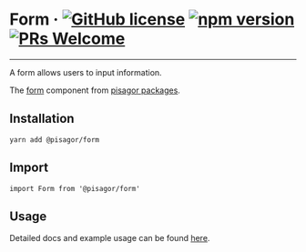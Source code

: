 # Form &middot; [![GitHub license](https://img.shields.io/badge/license-MIT-blue.svg)](https://github.com/facebook/react/blob/master/LICENSE) [![npm version](https://img.shields.io/npm/v/react.svg?style=flat)](https://www.npmjs.com/package/react) [![PRs Welcome](https://img.shields.io/badge/PRs-welcome-brightgreen.svg)](https://reactjs.org/docs/how-to-contribute.html#your-first-pull-request)

---

A form allows users to input information.

The [form](https://pisagor.com/components/form) component from [pisagor packages](https://pisagor.com).

## Installation

    yarn add @pisagor/form

## Import
  
    import Form from '@pisagor/form'
  

## Usage

Detailed docs and example usage can be found [here](https://pisagor.com/components/form).
